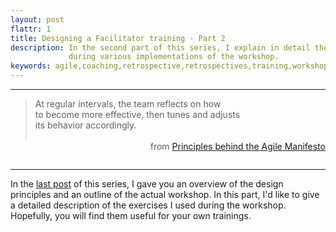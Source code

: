 ```yaml
---
layout: post
flattr: 1
title: Designing a Facilitator training - Part 2
description: In the second part of this series, I explain in detail the exercises I used
             during various implementations of the workshop. 
keywords: agile,coaching,retrospective,retrospectives,training,workshop,facilitate,facilitator,exercises,games,serious games,simulation,roleplaying
---
```

- - -

<blockquote cite="http://agilemanifesto.org/principles.html">
  At regular intervals, the team reflects on how<br/> 
  to become more effective, then tunes and adjusts<br/>
  its behavior accordingly.<br/><br/>
  <span style="float:right">from <a href="http://agilemanifesto.org/principles.html">Principles behind the Agile Manifesto</a></span>
</blockquote><br/>

- - -
In the [last post](/2011/07/30/designing-a-facilitator-training-part-1.html "Designing a Facilitator training - Part 1") of this series, I gave you an overview of the design principles and an outline of the actual workshop. In this part, I'd like to give a detailed description of the exercises I used during the workshop. Hopefully, you will find them useful for your own trainings.


